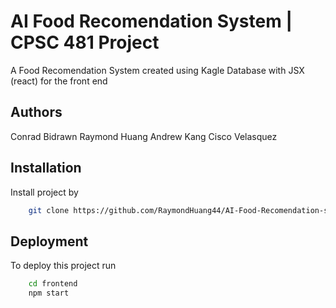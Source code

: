 
# AI Food Recomendation System | CPSC 481 Project

A Food Recomendation System created using Kagle Database with JSX (react) for the front end



## Authors

Conrad Bidrawn
Raymond Huang
Andrew Kang
Cisco Velasquez

## Installation

Install project by
```bash
    git clone https://github.com/RaymondHuang44/AI-Food-Recomendation-system-CPSC-481-Project.git
```
    
## Deployment

To deploy this project run

```bash
    cd frontend
    npm start
```

